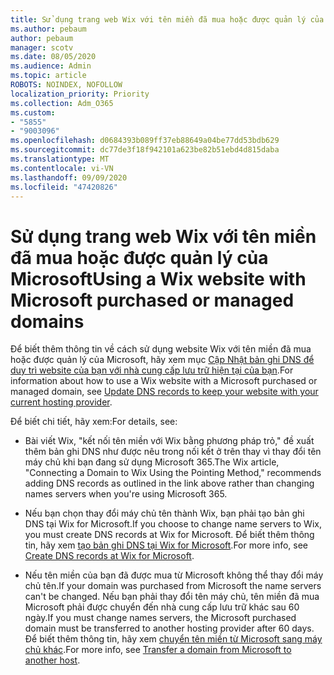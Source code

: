 ```yaml
---
title: Sử dụng trang web Wix với tên miền đã mua hoặc được quản lý của Microsoft
ms.author: pebaum
author: pebaum
manager: scotv
ms.date: 08/05/2020
ms.audience: Admin
ms.topic: article
ROBOTS: NOINDEX, NOFOLLOW
localization_priority: Priority
ms.collection: Adm_O365
ms.custom:
- "5855"
- "9003096"
ms.openlocfilehash: d0684393b089ff37eb88649a04be77dd53bdb629
ms.sourcegitcommit: dc77de3f18f942101a623be82b51ebd4d815daba
ms.translationtype: MT
ms.contentlocale: vi-VN
ms.lasthandoff: 09/09/2020
ms.locfileid: "47420826"
---
```

# <a name="using-a-wix-website-with-microsoft-purchased-or-managed-domains"></a><span data-ttu-id="f292a-102">Sử dụng trang web Wix với tên miền đã mua hoặc được quản lý của Microsoft</span><span class="sxs-lookup"><span data-stu-id="f292a-102">Using a Wix website with Microsoft purchased or managed domains</span></span>

<span data-ttu-id="f292a-103">Để biết thêm thông tin về cách sử dụng website Wix với tên miền đã mua hoặc được quản lý của Microsoft, hãy xem mục [Cập Nhật bản ghi DNS để duy trì website của bạn với nhà cung cấp lưu trữ hiện tại của bạn](https://docs.microsoft.com/microsoft-365/admin/dns/update-dns-records-to-retain-current-hosting-provider).</span><span class="sxs-lookup"><span data-stu-id="f292a-103">For information about how to use a Wix website with a Microsoft purchased or managed domain, see [Update DNS records to keep your website with your current hosting provider](https://docs.microsoft.com/microsoft-365/admin/dns/update-dns-records-to-retain-current-hosting-provider).</span></span>

<span data-ttu-id="f292a-104">Để biết chi tiết, hãy xem:</span><span class="sxs-lookup"><span data-stu-id="f292a-104">For details, see:</span></span> 

- <span data-ttu-id="f292a-105">Bài viết Wix, "kết nối tên miền với Wix bằng phương pháp trỏ," đề xuất thêm bản ghi DNS như được nêu trong nối kết ở trên thay vì thay đổi tên máy chủ khi bạn đang sử dụng Microsoft 365.</span><span class="sxs-lookup"><span data-stu-id="f292a-105">The Wix article, "Connecting a Domain to Wix Using the Pointing Method," recommends adding DNS records as outlined in the link above rather than changing names servers when you're using Microsoft 365.</span></span>

- <span data-ttu-id="f292a-106">Nếu bạn chọn thay đổi máy chủ tên thành Wix, bạn phải tạo bản ghi DNS tại Wix for Microsoft.</span><span class="sxs-lookup"><span data-stu-id="f292a-106">If you choose to change name servers to Wix, you must create DNS records at Wix for Microsoft.</span></span> <span data-ttu-id="f292a-107">Để biết thêm thông tin, hãy xem [tạo bản ghi DNS tại Wix for Microsoft](https://docs.microsoft.com/microsoft-365/admin/dns/create-dns-records-at-wix).</span><span class="sxs-lookup"><span data-stu-id="f292a-107">For more info, see [Create DNS records at Wix for Microsoft](https://docs.microsoft.com/microsoft-365/admin/dns/create-dns-records-at-wix).</span></span>

- <span data-ttu-id="f292a-108">Nếu tên miền của bạn đã được mua từ Microsoft không thể thay đổi máy chủ tên.</span><span class="sxs-lookup"><span data-stu-id="f292a-108">If your domain was purchased from Microsoft the name servers can't be changed.</span></span> <span data-ttu-id="f292a-109">Nếu bạn phải thay đổi tên máy chủ, tên miền đã mua Microsoft phải được chuyển đến nhà cung cấp lưu trữ khác sau 60 ngày.</span><span class="sxs-lookup"><span data-stu-id="f292a-109">If you must change names servers, the Microsoft purchased domain must be transferred to another hosting provider after 60 days.</span></span> <span data-ttu-id="f292a-110">Để biết thêm thông tin, hãy xem [chuyển tên miền từ Microsoft sang máy chủ khác](https://docs.microsoft.com/microsoft-365/admin/get-help-with-domains/transfer-a-domain-from-microsoft-to-another-host).</span><span class="sxs-lookup"><span data-stu-id="f292a-110">For more info, see [Transfer a domain from Microsoft to another host](https://docs.microsoft.com/microsoft-365/admin/get-help-with-domains/transfer-a-domain-from-microsoft-to-another-host).</span></span>
